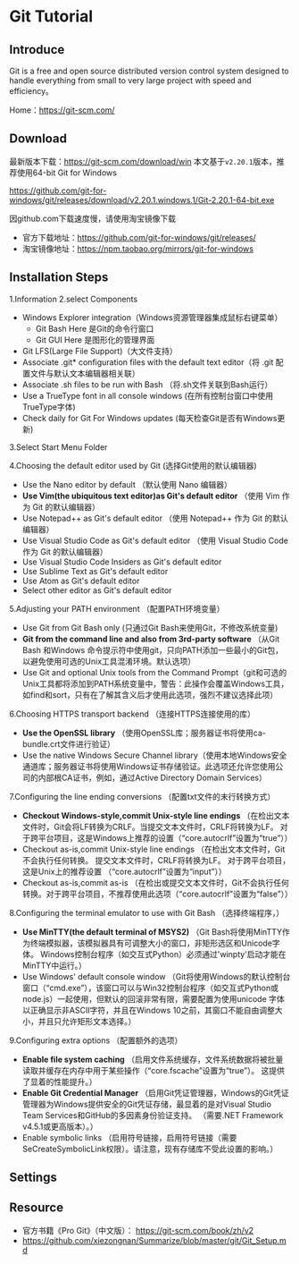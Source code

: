 # Git Tutorial

## Introduce
Git is a free and open source distributed version control system designed to handle everything from small to very large project with speed and efficiency。

Home：https://git-scm.com/
## Download
最新版本下载：https://git-scm.com/download/win  本文基于`v2.20.1`版本，推荐使用64-bit Git for Windows

https://github.com/git-for-windows/git/releases/download/v2.20.1.windows.1/Git-2.20.1-64-bit.exe

因github.com下载速度慢，请使用淘宝镜像下载
- 官方下载地址：https://github.com/git-for-windows/git/releases/
- 淘宝镜像地址：https://npm.taobao.org/mirrors/git-for-windows

## Installation Steps
1.Information
2.select Components
- Windows Explorer integration（Windows资源管理器集成鼠标右键菜单）
  - Git Bash Here 是Git的命令行窗口
  - Git GUI Here 是图形化的管理界面
- Git LFS(Large File Support)（大文件支持）
- Associate .git* configuration files with the default text editor（将 .git 配置文件与默认文本编辑器相关联）
- Associate .sh files to be run with Bash （将.sh文件关联到Bash运行）
- Use a TrueType font in all console windows (在所有控制台窗口中使用TrueType字体)
- Check daily for Git For Windows updates (每天检查Git是否有Windows更新)

3.Select Start Menu Folder

4.Choosing the default editor used by Git (选择Git使用的默认编辑器)
- Use the Nano editor by default （默认使用 Nano 编辑器）
- **Use Vim(the ubiquitous text editor)as Git's default editor** （使用 Vim 作为 Git 的默认编辑器）
- Use Notepad++ as Git's default editor （使用 Notepad++ 作为 Git 的默认编辑器）
- Use Visual Studio Code as Git's default editor （使用 Visual Studio Code 作为 Git 的默认编辑器）
- Use Visual Studio Code Insiders as Git's default editor 
- Use Sublime Text as Git's default editor
- Use Atom as Git's default editor
- Select other editor as Git's default editor

5.Adjusting your PATH environment （配置PATH环境变量）
- Use Git from Git Bash only (只通过Git Bash来使用Git，不修改系统变量)
- **Git from the command line and also from 3rd-party software** （从Git Bash 和Windows 命令提示符中使用git，只向PATH添加一些最小的Git包，以避免使用可选的Unix工具混淆环境。默认选项）
- Use Git and optional Unix tools from the Command Prompt（git和可选的Unix工具都将添加到PATH系统变量中，警告：此操作会覆盖Windows工具，如find和sort，只有在了解其含义后才使用此选项，强烈不建议选择此项）

6.Choosing HTTPS transport backend （连接HTTPS连接使用的库）
- **Use the OpenSSL library** （使用OpenSSL库；服务器证书将使用ca-bundle.crt文件进行验证）
- Use the native Windows Secure Channel library（使用本地Windows安全通道库；服务器证书将使用Windows证书存储验证。此选项还允许您使用公司的内部根CA证书，例如，通过Active Directory Domain Services）

7.Configuring the line ending conversions （配置txt文件的末行转换方式）
- **Checkout Windows-style,commit Unix-style line endings** （在检出文本文件时，Git会将LF转换为CRLF。当提交文本文件时，CRLF将转换为LF。 对于跨平台项目，这是Windows上推荐的设置（“core.autocrlf”设置为“true”））
- Checkout as-is,commit Unix-style line endings （在检出文本文件时，Git不会执行任何转换。 提交文本文件时，CRLF将转换为LF。 对于跨平台项目，这是Unix上的推荐设置 （“core.autocrlf”设置为“input”））
- Checkout as-is,commit as-is （在检出或提交文本文件时，Git不会执行任何转换。对于跨平台项目，不推荐使用此选项（“core.autocrlf”设置为“false”））

8.Configuring the terminal emulator to use with Git Bash （选择终端程序，）
- **Use MinTTY(the default terminal of MSYS2)** （Git Bash将使用MinTTY作为终端模拟器，该模拟器具有可调整大小的窗口，非矩形选区和Unicode字体。 Windows控制台程序（如交互式Python）必须通过'winpty'启动才能在MinTTY中运行。）
- Use Windows' default console window （Git将使用Windows的默认控制台窗口（“cmd.exe”），该窗口可以与Win32控制台程序（如交互式Python或node.js）一起使用，但默认的回滚非常有限，需要配置为使用unicode 字体以正确显示非ASCII字符，并且在Windows 10之前，其窗口不能自由调整大小，并且只允许矩形文本选择。）

9.Configuring extra options （配置额外的选项）
- **Enable file system caching** （启用文件系统缓存，文件系统数据将被批量读取并缓存在内存中用于某些操作（“core.fscache”设置为“true”）。 这提供了显着的性能提升。）
- **Enable Git Credential Manager** （启用Git凭证管理器，Windows的Git凭证管理器为Windows提供安全的Git凭证存储，最显着的是对Visual Studio Team Services和GitHub的多因素身份验证支持。 （需要.NET Framework v4.5.1或更高版本）。）
- Enable symbolic links （启用符号链接，启用符号链接（需要SeCreateSymbolicLink权限）。请注意，现有存储库不受此设置的影响。）

## Settings

## Resource
- 官方书籍《Pro Git》（中文版）： https://git-scm.com/book/zh/v2
- https://github.com/xiezongnan/Summarize/blob/master/git/Git_Setup.md
